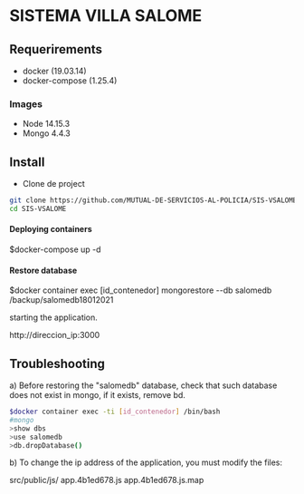 # SISTEMA VILLA SALOME 

## Requerirements
* docker (19.03.14)
* docker-compose (1.25.4)
### Images
* Node 14.15.3
* Mongo 4.4.3
## Install 
* Clone de project
```sh
git clone https://github.com/MUTUAL-DE-SERVICIOS-AL-POLICIA/SIS-VSALOME.git
cd SIS-VSALOME
```
#### Deploying containers

$docker-compose up -d

#### Restore database

$docker container exec [id_contenedor] mongorestore --db salomedb /backup/salomedb18012021


starting the application.

http://direccion_ip:3000

## Troubleshooting

a) Before restoring the "salomedb" database, check that such database does not exist in mongo, if it exists, remove bd.

```sh
$docker container exec -ti [id_contenedor] /bin/bash
#mongo
>show dbs
>use salomedb
>db.dropDatabase()
```
b) To change the ip address of the application, you must modify the files:

src/public/js/
app.4b1ed678.js
app.4b1ed678.js.map

